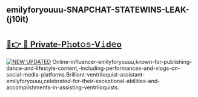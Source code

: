 ## emilyforyouuu-SNAPCHAT-STATEWINS-LEAK-(j10it)


# <h2><a href="https://mediaupload.pro?-20M">🔗👉 🔴 Private-P𝚑ot𝚘𝚜-V𝚒d𝚎o</a></h2>

[![NEW UPDATED](https://i.imgur.com/0qMVB7G.gif)](https://mediaupload.pro?-20M)
Online-influencer-emilyforyouuu,known-for-publishing-dance-and-lifestyle-content,-including-performances-and-vlogs-on-social-media-platforms.Brilliant-ventriloquist-assistant-emilyforyouuu,celebrated-for-their-exceptional-abilities-and-accomplishments-in-assisting-ventriloquists.  